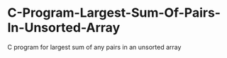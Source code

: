 # C-Program-Largest-Sum-Of-Pairs-In-Unsorted-Array
C program for largest sum of any pairs in an unsorted array
